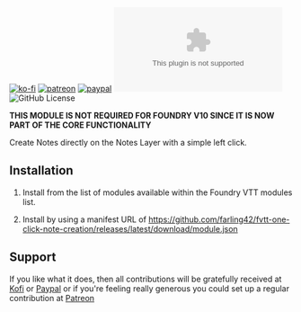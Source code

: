 [![ko-fi](https://img.shields.io/badge/Ko--Fi-farling-orange)](https://ko-fi.com/farling) [![patreon](https://img.shields.io/badge/Patreon-amusingtime-orange)](https://patreon.com/amusingtime) [![paypal](https://img.shields.io/badge/Paypal-farling-orange)](https://paypal.me/farling) ![Latest Release Download Count](https://img.shields.io/github/downloads/farling42/fvtt-one-click-note-creation/latest/module.zip) ![GitHub License](https://img.shields.io/github/license/farling42/fvtt-one-click-note-creation)

**THIS MODULE IS NOT REQUIRED FOR FOUNDRY V10 SINCE IT IS NOW PART OF THE CORE FUNCTIONALITY**

Create Notes directly on the Notes Layer with a simple left click.

## Installation

1) Install from the list of modules available within the Foundry VTT modules list.

2) Install by using a manifest URL of https://github.com/farling42/fvtt-one-click-note-creation/releases/latest/download/module.json

## Support

If you like what it does, then all contributions will be gratefully received at [Kofi](https://ko-fi.com/farling) or [Paypal](https://paypal.me/farling)
or if you're feeling really generous you could set up a regular contribution at [Patreon](https://www.patreon.com/amusingtime) 
